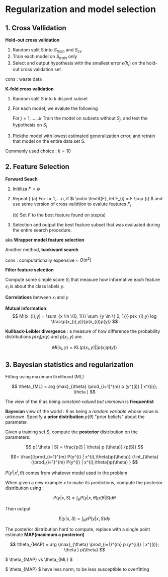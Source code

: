 
# Regularization and model selection #

## 1. Cross Vallidation ##

**Hold-out cross validation**

1. Random split S into $S_{train}$ and $S_{cv}$
2. Train each model on $S_{train}$ only
3. Select and output hypothesis with the smallest error $\hat\epsilon (h_{i})$ on the hold-out cross validation set

cons : waste data


**K-fold cross validation**

1. Random split S into k disjoint subset

2. For each model, we evalute the following
	
	For $j = 1,......k$
		Train the model on subsets without $S_{j}$, and test the hypothesis on $S_{j}$
3. Pickthe model with lowest estimated generalization error, and retrain that model on the entire data set S.


Commonly used choice : $k=10$

## 2. Feature Selection ##

**Forward Seach**

1. Initiliza $\textit{F} = \emptyset$
2. Repeat {
	(a) For i = 1,....n, if $i \notin \textit{F}, let F_{i} = F \cup \{i\} $ and use some version of cross validtion to evalute features $\textit{F}_{i}$
	
	(b) Set $\textit{F}$ to the best feature found on step(a)
3. Selection and output the best feature subset that was evaluated during the entire search procedure.

aka **Wrapper model feature selection** 

Another method, **backward search**

cons : computationally expensive ~ $O(n^2)$


**Filter feature selection** 

Compute some simple score $S_{i}$ that measure how informative each feature $x_{i}$ is about the class labels $y$.

**Correlations** between $x_{i}$ and $y$

**Mutual information**:
$$ MI(x_{i},y) = \sum_{x \in \{0, 1\}} \sum_{y \in \{ 0, 1\}} p(x_{i},y) log \frac{p(x_{i},y)}{p(x_{i})p(y)} $$

**Kullback-Leibler divergence** : a measure of how difference the probability distributions $p(x_{i})p(y)$ and $p(x_{i},y)$ are.

$$ MI(x_{i},y) = KL (p(x_{i},y) || p(x_{i})p(y) )$$


## 3. Bayesian statistics and regularization ##

Fitting using maximum likelihood (ML)

$$ \theta_{ML} = arg {max}_{\theta} \prod_{i=1}^{m} p (y^{(i)} | x^{(i)}; \theta   )  $$

The view of the $\theta$ as being *constant-valued but unknown* is **frequentist**

**Bayesian** view of the world : $\theta$ as being a *random variable* whose value is unknown. Specify a **prior distribution** $p(\theta)$ "prior beliefs" about the parameter.

Given a training set S, compute the **posterior** distribution on the parameters:

$$ p( \theta | S) = \frac{p(S | \theta) p (\theta)} {p(S)} $$

$$= \frac{(\prod_{i=1}^{m} P(y^{i}  | x^{i},\theta))p(\theta)}                  {\int_{\theta} (\prod_{i=1}^{m} P(y^{i}  | x^{i},\theta))p(\theta) } $$


$P(y^{i}  | x^{i},\theta)$ comes from whatever model used in the problem

When given a new example $x$ to make its predictions, compute the posterior distribution using :

$$P(y | x, S) = \int_{\theta} {P(y | x, \theta) p(\theta|S)}d\theta  $$

Then output



$$E(y | x, S) = \int_{\theta} y {P(y | x, S) }dy $$


The posterior distribution hard to compute, replace with a single point estimate **MAP(maximum a posteriori)**




$$ \theta_{MAP} = arg {max}_{\theta} \prod_{i=1}^{m} p (y^{(i)} | x^{(i)}; \theta   ) p(\theta) $$

$ \theta_{MAP}  vs \theta_{ML} $

$ \theta_{MAP} $ have less norm, to be less susceptible to overfitting
